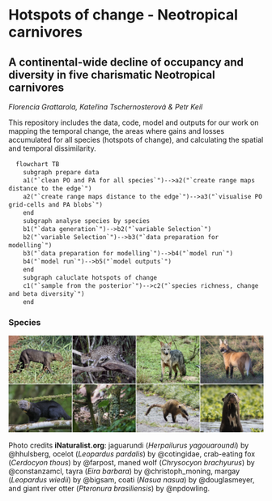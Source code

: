 # Hotspots of change - Neotropical carnivores

## A continental-wide decline of occupancy and diversity in five charismatic Neotropical carnivores

*Florencia Grattarola, Kateřina Tschernosterová & Petr Keil*

This repository includes the data, code, model and outputs for our work on mapping the temporal change, the areas where gains and losses accumulated for all species (hotspots of change), and calculating the spatial and temporal dissimilarity. 

```mermaid
  flowchart TB
    subgraph prepare data
    a1("`clean PO and PA for all species`")-->a2("`create range maps distance to the edge`")
    a2("`create range maps distance to the edge`")-->a3("`visualise PO grid-cells and PA blobs`")
    end
    subgraph analyse species by species
    b1("`data generation`")-->b2("`variable Selection`")
    b2("`variable Selection`")-->b3("`data preparation for modelling`")
    b3("`data preparation for modelling`")-->b4("`model run`")
    b4("`model run`")-->b5("`model outputs`")
    end
    subgraph caluclate hotspots of change
    c1("`sample from the posterior`")-->c2("`species richness, change and beta diversity`")
    end
```

### Species

![](/docs/readme.png)

Photo credits **iNaturalist.org**: jaguarundi (*Herpailurus yagouaroundi*) by @hhulsberg, ocelot (*Leopardus pardalis*) by @cotingidae, crab-eating fox (*Cerdocyon thous*) by @farpost, maned wolf (*Chrysocyon brachyurus*) by @constanzamcl, tayra (*Eira barbara*) by @christoph_moning, margay (*Leopardus wiedii*) by @bigsam, coati (*Nasua nasua*) by @douglasmeyer, and giant river otter (*Pteronura brasiliensis*) by @npdowling.  

